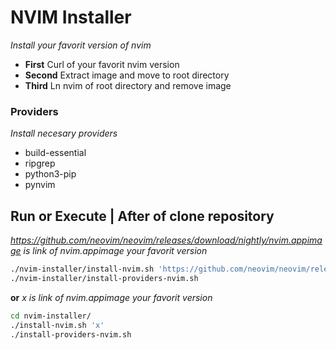 # NVIM Installer

*Install your favorit version of nvim*
- **First**
  Curl of your favorit nvim version
- **Second** 
  Extract image and move to root directory
 - **Third**
  Ln nvim of root directory and remove image
### Providers
*Install necesary providers*
- build-essential
- ripgrep
- python3-pip
- pynvim

## Run or Execute | After of clone repository

*https://github.com/neovim/neovim/releases/download/nightly/nvim.appimage is link of nvim.appimage your favorit version*

```bash
./nvim-installer/install-nvim.sh 'https://github.com/neovim/neovim/releases/download/nightly/nvim.appimage'
./nvim-installer/install-providers-nvim.sh
```

**or**
*x is link of nvim.appimage your favorit version*
```bash
cd nvim-installer/
./install-nvim.sh 'x'
./install-providers-nvim.sh
```
